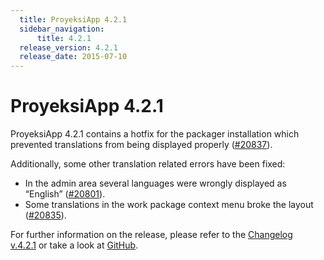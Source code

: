 ```yaml
---
  title: ProyeksiApp 4.2.1
  sidebar_navigation:
      title: 4.2.1
  release_version: 4.2.1
  release_date: 2015-07-10
---
```



# ProyeksiApp 4.2.1

ProyeksiApp 4.2.1 contains a hotfix for the packager installation which
prevented translations from being displayed properly
([\#20837](https://community.proyeksi.id/work_packages/20837)).

Additionally, some other translation related errors have been fixed:

  - In the admin area several languages were wrongly displayed as
    “English”
    ([\#20801](https://community.proyeksi.id/work_packages/20801)).
  - Some translations in the work package context menu broke the layout
    ([\#20835](https://community.proyeksi.id/work_packages/20835)).

For further information on the release, please refer to the [Changelog
v.4.2.1](https://community.proyeksi.id/versions/731) or take a look
at [GitHub](https://github.com/opf/proyeksiapp/tree/v4.2.1).


